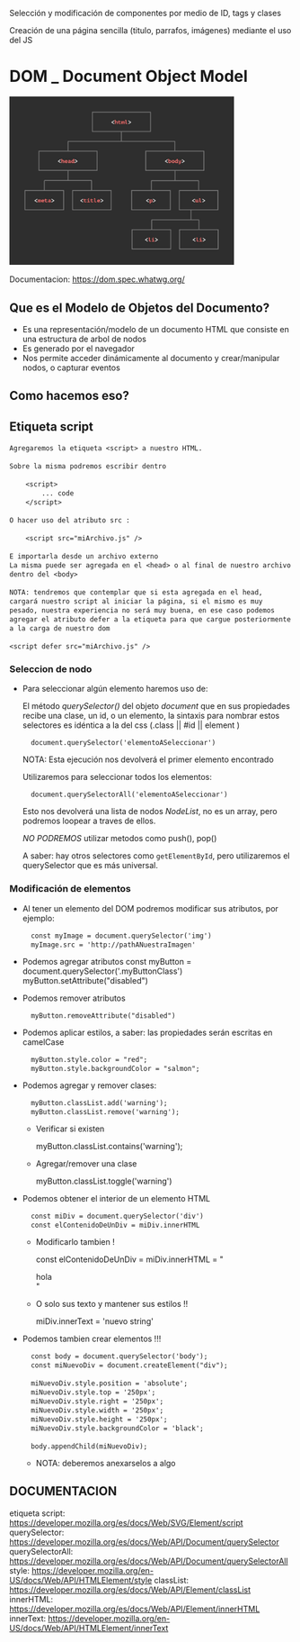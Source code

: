 Selección y modificación de componentes por medio de ID, tags y clases

Creación de una página sencilla (titulo, parrafos, imágenes) mediante el uso del JS

# DOM \_ Document Object Model

<img src='./dom.jpg' width='400px'>

Documentacion: https://dom.spec.whatwg.org/

## Que es el Modelo de Objetos del Documento?

- Es una representación/modelo de un documento HTML que consiste en una estructura de arbol de nodos
- Es generado por el navegador
- Nos permite acceder dinámicamente al documento y crear/manipular nodos, o capturar eventos

## Como hacemos eso?

##  Etiqueta script

    Agregaremos la etiqueta <script> a nuestro HTML.

    Sobre la misma podremos escribir dentro

        <script>
            ... code
        </script>

    O hacer uso del atributo src :

        <script src="miArchivo.js" />

    E importarla desde un archivo externo
    La misma puede ser agregada en el <head> o al final de nuestro archivo dentro del <body>

    NOTA: tendremos que contemplar que si esta agregada en el head, cargará nuestro script al iniciar la página, si el mismo es muy pesado, nuestra experiencia no será muy buena, en ese caso podemos agregar el atributo defer a la etiqueta para que cargue posteriormente a la carga de nuestro dom

    <script defer src="miArchivo.js" />

### Seleccion de nodo

- Para seleccionar algún elemento haremos uso de:

  El método _querySelector()_ del objeto _document_ que en sus propiedades recibe una clase, un id, o un elemento, la sintaxis para nombrar estos selectores es idéntica a la del css (.class || #id || element )

        document.querySelector('elementoASeleccionar')

  NOTA: Esta ejecución nos devolverá el primer elemento encontrado

    Utilizaremos para seleccionar todos los elementos:

        document.querySelectorAll('elementoASeleccionar')

    Esto nos devolverá una lista de nodos *NodeList*, no es un array, pero podremos loopear a traves de ellos.

    *NO PODREMOS* utilizar metodos como push(), pop()

  A saber: hay otros selectores como `getElementById`, pero utilizaremos el querySelector que es más universal.

### Modificación de elementos

- Al tener un elemento del DOM podremos modificar sus atributos, por ejemplo:

        const myImage = document.querySelector('img')
        myImage.src = 'http://pathANuestraImagen'

- Podemos agregar atributos
        const myButton = document.querySelector('.myButtonClass')
        myButton.setAttribute("disabled")

- Podemos remover atributos

        myButton.removeAttribute("disabled")

- Podemos aplicar estilos, a saber: las propiedades serán escritas en camelCase

        myButton.style.color = "red";
        myButton.style.backgroundColor = "salmon";

- Podemos agregar y remover clases: 

        myButton.classList.add('warning');
        myButton.classList.remove('warning');

    - Verificar si existen

        myButton.classList.contains('warning');

    - Agregar/remover una clase

        myButton.classList.toggle('warning')

- Podemos obtener el interior de un elemento HTML

        const miDiv = document.querySelector('div')
        const elContenidoDeUnDiv = miDiv.innerHTML

    - Modificarlo tambien !

        const elContenidoDeUnDiv = miDiv.innerHTML = "<div>hola<div>"

    - O solo sus texto y mantener sus estilos !!

        miDiv.innerText = 'nuevo string'

- Podemos tambien crear elementos !!!

        const body = document.querySelector('body');
        const miNuevoDiv = document.createElement("div");

        miNuevoDiv.style.position = 'absolute';
        miNuevoDiv.style.top = '250px';
        miNuevoDiv.style.right = '250px';
        miNuevoDiv.style.width = '250px';
        miNuevoDiv.style.height = '250px';
        miNuevoDiv.style.backgroundColor = 'black';

        body.appendChild(miNuevoDiv);

    - NOTA: deberemos anexarselos a algo

## DOCUMENTACION


etiqueta script: https://developer.mozilla.org/es/docs/Web/SVG/Element/script
querySelector: https://developer.mozilla.org/es/docs/Web/API/Document/querySelector
querySelectorAll: https://developer.mozilla.org/es/docs/Web/API/Document/querySelectorAll
style: https://developer.mozilla.org/en-US/docs/Web/API/HTMLElement/style
classList: https://developer.mozilla.org/es/docs/Web/API/Element/classList
innerHTML: https://developer.mozilla.org/es/docs/Web/API/Element/innerHTML
innerText: https://developer.mozilla.org/en-US/docs/Web/API/HTMLElement/innerText